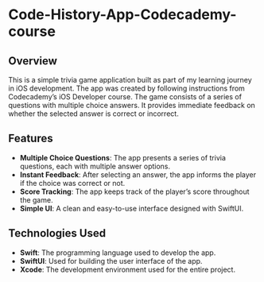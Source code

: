 # Code-History-App-Codecademy-course

## Overview
This is a simple trivia game application built as part of my learning journey in iOS development. The app was created by following instructions from Codecademy’s iOS Developer course. The game consists of a series of questions with multiple choice answers. It provides immediate feedback on whether the selected answer is correct or incorrect.

## Features
- **Multiple Choice Questions**: The app presents a series of trivia questions, each with multiple answer options.
- **Instant Feedback**: After selecting an answer, the app informs the player if the choice was correct or not.
- **Score Tracking**: The app keeps track of the player’s score throughout the game.
- **Simple UI**: A clean and easy-to-use interface designed with SwiftUI.

## Technologies Used
- **Swift**: The programming language used to develop the app.
- **SwiftUI**: Used for building the user interface of the app.
- **Xcode**: The development environment used for the entire project.

